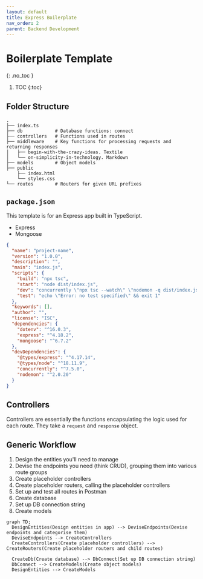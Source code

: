 ```yaml
---
layout: default
title: Express Boilerplate
nav_order: 2
parent: Backend Development
---
```


# Boilerplate Template
{: .no_toc }

1. TOC
{:toc}

## Folder Structure

```
.
├── index.ts
├── db            # Database functions: connect
├── controllers   # Functions used in routes
├── middleware    # Key functions for processing requests and returning responses
│   ├── begin-with-the-crazy-ideas. Textile
│   └── on-simplicity-in-technology. Markdown
├── models        # Object models
├── public
    ├── index.html
    └── styles.css
└── routes        # Routers for given URL prefixes
```

## `package.json`
This template is for an Express app built in TypeScript.

- Express
- Mongoose

```json
{
  "name": "project-name",
  "version": "1.0.0",
  "description": "",
  "main": "index.js",
  "scripts": {
    "build": "npx tsc",
    "start": "node dist/index.js",
    "dev": "concurrently \"npx tsc --watch\" \"nodemon -q dist/index.js\"",
    "test": "echo \"Error: no test specified\" && exit 1"
  },
  "keywords": [],
  "author": "",
  "license": "ISC",
  "dependencies": {
    "dotenv": "^16.0.3",
    "express": "^4.18.2",
    "mongoose": "^6.7.2"
  },
  "devDependencies": {
    "@types/express": "^4.17.14",
    "@types/node": "^18.11.9",
    "concurrently": "^7.5.0",
    "nodemon": "^2.0.20"
  }
}

```

## Controllers
Controllers are essentially the functions encapsulating the logic used for each route. They take a `request` and `response` object.

## Generic Workflow
1. Design the entities you'll need to manage
2. Devise the endpoints you need (think CRUD), grouping them into various route groups
3. Create placeholder controllers
4. Create placeholder routers, calling the placeholder controllers
5. Set up and test all routes in Postman
6. Create database
7. Set up DB connection string
8. Create models

```mermaid
graph TD;
  DesignEntities(Design entities in app) --> DeviseEndpoints(Devise endpoints and categorise them)
  DeviseEndpoints --> CreateControllers
  CreateControllers(Create placeholder controllers) --> CreateRouters(Create placeholder routers and child routes)

  CreateDb(Create database) --> DbConnect(Set up DB connection string)
  DbConnect --> CreateModels(Create object models)
  DesignEntities --> CreateModels
  

```